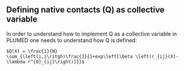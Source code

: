 <script
  src="https://cdn.mathjax.org/mathjax/latest/MathJax.js?config=TeX-AMS-MML_HTMLorMML"
  type="text/javascript">
</script>

## Defining native contacts (Q) as collective variable
In order to understand how to implement Q as a collective variable in PLUMED
one needs to understand how Q is defined:

```
$Q(X) = \frac{1}{N} 
\sum_{\left(i,i\ritgh)\frac{1}{1+exp\left[\beta \left(r_{ij}(X)-\lambda r^{0}_{ij}\right)]}}$
```

